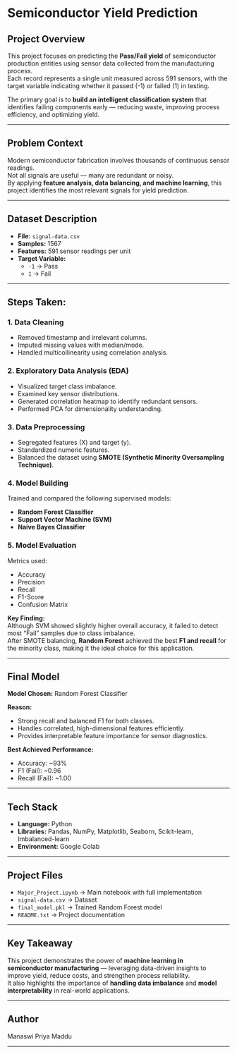 # Semiconductor Yield Prediction

## Project Overview
This project focuses on predicting the **Pass/Fail yield** of semiconductor production entities using sensor data collected from the manufacturing process.  
Each record represents a single unit measured across 591 sensors, with the target variable indicating whether it passed (-1) or failed (1) in testing.  

The primary goal is to **build an intelligent classification system** that identifies failing components early — reducing waste, improving process efficiency, and optimizing yield.

---

## Problem Context
Modern semiconductor fabrication involves thousands of continuous sensor readings.  
Not all signals are useful — many are redundant or noisy.  
By applying **feature analysis, data balancing, and machine learning**, this project identifies the most relevant signals for yield prediction.

---

## Dataset Description
- **File:** `signal-data.csv`  
- **Samples:** 1567  
- **Features:** 591 sensor readings per unit  
- **Target Variable:**  
  - `-1` → Pass  
  - `1` → Fail  

---

## Steps Taken: 

### 1. Data Cleaning
- Removed timestamp and irrelevant columns.  
- Imputed missing values with median/mode.  
- Handled multicollinearity using correlation analysis.  

### 2. Exploratory Data Analysis (EDA)
- Visualized target class imbalance.  
- Examined key sensor distributions.  
- Generated correlation heatmap to identify redundant sensors.  
- Performed PCA for dimensionality understanding.  

### 3. Data Preprocessing
- Segregated features (X) and target (y).  
- Standardized numeric features.  
- Balanced the dataset using **SMOTE (Synthetic Minority Oversampling Technique)**.

### 4. Model Building
Trained and compared the following supervised models:
- **Random Forest Classifier**
- **Support Vector Machine (SVM)**
- **Naive Bayes Classifier**

### 5. Model Evaluation
Metrics used:
- Accuracy  
- Precision  
- Recall  
- F1-Score  
- Confusion Matrix  

**Key Finding:**  
Although SVM showed slightly higher overall accuracy, it failed to detect most “Fail” samples due to class imbalance.  
After SMOTE balancing, **Random Forest** achieved the best **F1 and recall** for the minority class, making it the ideal choice for this application.

---

## Final Model

**Model Chosen:** Random Forest Classifier  

**Reason:**  
- Strong recall and balanced F1 for both classes.  
- Handles correlated, high-dimensional features efficiently.  
- Provides interpretable feature importance for sensor diagnostics.

**Best Achieved Performance:**  
- Accuracy: ~93%  
- F1 (Fail): ~0.96  
- Recall (Fail): ~1.00  

---

## Tech Stack
- **Language:** Python  
- **Libraries:** Pandas, NumPy, Matplotlib, Seaborn, Scikit-learn, Imbalanced-learn  
- **Environment:** Google Colab  

---

## Project Files
- `Major_Project.ipynb` → Main notebook with full implementation  
- `signal-data.csv` → Dataset  
- `final_model.pkl` → Trained Random Forest model  
- `README.txt` → Project documentation  

---

## Key Takeaway
This project demonstrates the power of **machine learning in semiconductor manufacturing** — leveraging data-driven insights to improve yield, reduce costs, and strengthen process reliability.  
It also highlights the importance of **handling data imbalance** and **model interpretability** in real-world applications.

---

## Author 
Manaswi Priya Maddu

---
